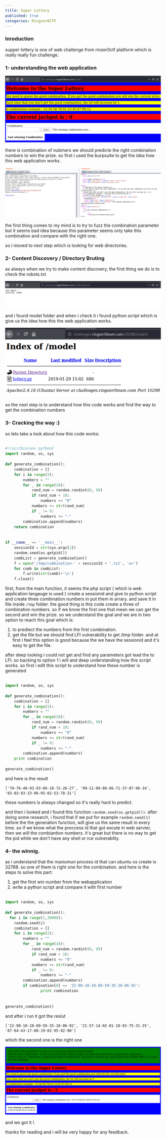 ```yaml
---
title: Super Lottery
published: true
categories: Ringzer0CTF
---
```



### [](#header-2)Inroduction
supper lottery is one of web challenge from rinzer0ctf platform which is really really fun challenge.

### [](#header-3)1- understanding the web application

![](https://raw.githubusercontent.com/Rado0z/Rado0z.github.io/master/assets/rinzer-1.png)

there is combination of nubmers we should predicte the right combination numbers to win the prize. so first i used the burpsuite to get the idea how this web application works.

![](https://raw.githubusercontent.com/Rado0z/Rado0z.github.io/master/assets/ring-burp.png)

the first thing comes to my mind is to try to fuzz the combination parameter but it seems bad idea because this parameter seems only take this combination and compare with the right one.

so i moved to next step which is looking for web directories.

### [](#header-3)2- Content Discovery / Directory Bruting

as always when we try to make content discovery, the first thing we do is to check the robots.txt

![](https://raw.githubusercontent.com/Rado0z/Rado0z.github.io/master/assets/robots_rinzer0.png)

and i found model folder and when i check it i found python script which is give us the idea how this the web application works.

![](https://raw.githubusercontent.com/Rado0z/Rado0z.github.io/master/assets/lottery_code.png)

so the next step is to understand how this code works and find the way to get the combination numbers

### [](#header-3)3- Cracking the way :)

so lets take a look about how this code works:

```python

#!/usr/bin/env python2
import random, os, sys

def generate_combination():
    combination = []
    for i in range(3):
        numbers = ""
        for _ in range(10):
            rand_num = random.randint(0, 99)
            if rand_num < 10:
                numbers += "0"
            numbers += str(rand_num)
            if _ != 9:
                numbers += "-"
        combination.append(numbers)
    return combination


if __name__ == '__main__':
    sessionId = str(sys.argv[1])
    random.seed(os.getpid())
    combList = generate_combination()
    f = open('/tmp/combination-' + sessionId + '.txt', 'w+')
    for comb in combList:
        f.write(str(comb)+'\n')
    f.close()

```

first, from the main function, it seems the php script ( which is web application langauge is used ) create a sessionid and give to python script and create three combination numbers in put them in arrary. and save it in file inside `/tmp` folder. the good thing is this code create a three of combination numbers. so if we know the first one that mean we can get the second and win the prize. so we understand the goal and we are in two option to reach this goal which is:
1. to prediect the numbers from the first combination.
2. get the file but we should find LFI vulnerability to get /tmp folder. and at first i feel this option is good because the we have the sessionid and it's easy to get the file.

after deep looking i could not get and find any parameters got lead the to LFI.
so backing to option 1 i will and deep understanding how this script works.
so first i edit this script to understand how these number is generated

```python

import random, os, sys

def generate_combination():
    combination = []
    for i in range(3):
        numbers = ""
        for _ in range(10):
            rand_num = random.randint(0, 99)
            if rand_num < 10:
                numbers += "0"
            numbers += str(rand_num)
            if _ != 9:
                numbers += "-"
        combination.append(numbers)
    print combination

generate_combination()

```
and here is the result
```
['70-76-48-93-93-89-18-72-26-27', '99-11-09-80-66-71-37-87-96-34', '83-03-93-33-96-95-02-53-78-31']

```
these numbers is always changed so it's really hard to predict.

and then i looked and i found this function `random.seed(os.getpid())`. after doing some research, i found that if we put for example `random.seed(1)` before the the generation function, will give us the same result in every time. so if we know what the proccess id that got excute in web servier, then we will the combiantion numbers. it's great but there is no way to get the pid while we don't have any shell or rce vulnerablity.


### [](#header-3)4- the winnig.

as i understand that the maxiumun process id that can ubuntu os create is 32768. so one of them is right one for the combination. and here is the steps to solve this part:
1. get the first win number from the webapplication
2. write a python script and compare it with first number

```python

import random, os, sys

def generate_combination():
  for i in range(1,30000):
    random.seed(i)
    combination = []
    for i in range(3):
        numbers = ""
        for _ in range(10):
            rand_num = random.randint(0, 99)
            if rand_num < 10:
                numbers += "0"
            numbers += str(rand_num)
            if _ != 9:
                numbers += "-"
        combination.append(numbers)
        if combination[0] == '22-90-10-28-89-59-35-10-06-92':
                print combination


generate_combination()

```

and after i run it got the reslut

```
['22-90-10-28-89-59-35-10-06-92', '21-57-14-02-01-10-83-75-31-35', '87-64-43-17-88-19-02-95-92-90']
```
which the second one is the right one


![](https://raw.githubusercontent.com/Rado0z/Rado0z.github.io/master/assets/win.png)

and we got it !.

thanks for reading and i will be very happy for any feedback.



